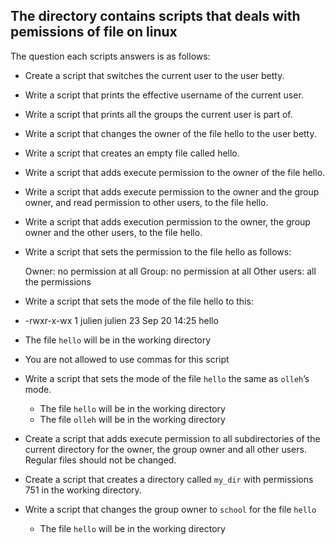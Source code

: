 ## The directory contains scripts that deals with pemissions of file on linux
The question each scripts answers is as follows:
* Create a script that switches the current user to the user betty.
* Write a script that prints the effective username of the current user.
* Write a script that prints all the groups the current user is part of.
* Write a script that changes the owner of the file hello to the user betty.
* Write a script that creates an empty file called hello.
* Write a script that adds execute permission to the owner of the file hello.
* Write a script that adds execute permission to the owner and the group owner, and read permission to other users, to the file hello.
* Write a script that adds execution permission to the owner, the group owner and the other users, to the file hello.
* Write a script that sets the permission to the file hello as follows:

    Owner: no permission at all
    Group: no permission at all
    Other users: all the permissions
* Write a script that sets the mode of the file hello to this:
 -  -rwxr-x-wx 1 julien julien 23 Sep 20 14:25 hello

   - The file `hello` will be in the working directory
   - You are not allowed to use commas for this script
* Write a script that sets the mode of the file `hello` the same as `olleh`’s mode.

   - The file `hello` will be in the working directory
   - The file `olleh` will be in the working directory
* Create a script that adds execute permission to all subdirectories of the current directory for the owner, the group owner and all other users. Regular files should not be changed.
* Create a script that creates a directory called `my_dir` with permissions 751 in the working directory.
* Write a script that changes the group owner to `school` for the file `hello`

   - The file `hello` will be in the working directory
